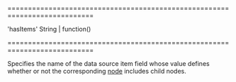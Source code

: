 ===========================================================================
<!--default-->'hasItems'<!--/default-->
<!--type-->String | function()<!--/type-->
===========================================================================

<!--shortDescription-->
Specifies the name of the data source item field whose value defines whether or not the corresponding [node](/Documentation/ApiReference/UI_Widgets/dxTreeView/Node/) includes child nodes.
<!--/shortDescription-->

<!--fullDescription-->

<!--/fullDescription-->